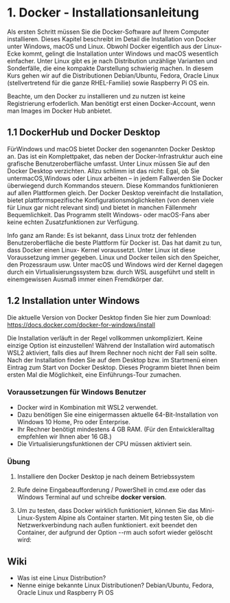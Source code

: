 # 1. Docker - Installationsanleitung

Als ersten Schritt müssen Sie die Docker-Software auf Ihrem Computer installieren. Dieses Kapitel beschreibt im Detail die Installation von Docker unter Windows, macOS und Linux. Obwohl Docker eigentlich aus der Linux-Ecke kommt, gelingt die Installation unter Windows und macOS wesentlich einfacher. Unter Linux gibt
es je nach Distribution unzählige Varianten und Sonderfälle, die eine kompakte
Darstellung schwierig machen. In diesem Kurs gehen wir auf die Distributionen
Debian/Ubuntu, Fedora, Oracle Linux (stellvertretend für die ganze RHEL-Familie)
sowie Raspberry Pi OS ein.

Beachte, um den Docker zu installieren und zu nutzen ist keine Registrierung erfoderlich. Man benötigt erst einen Docker-Account, wenn man Images im Docker Hub anbietet. 

## 1.1 DockerHub und Docker Desktop

FürWindows und macOS bietet Docker den sogenannten Docker Desktop an. Das ist
ein Komplettpaket, das neben der Docker-Infrastruktur auch eine grafische Benutzeroberfläche
umfasst.
Unter Linux müssen Sie auf den Docker Desktop verzichten. Allzu schlimm ist das
nicht: Egal, ob Sie untermacOS,Windows oder Linux arbeiten – in jedem Fallwerden
Sie Docker überwiegend durch Kommandos steuern. Diese Kommandos funktionieren
auf allen Plattformen gleich. Der Docker Desktop vereinfacht die Installation,
bietet plattformspezifische Konfigurationsmöglichkeiten (von denen viele für Linux
gar nicht relevant sind) und bietet in manchen Fällenmehr Bequemlichkeit. Das Programm
stellt Windows- oder macOS-Fans aber keine echten Zusatzfunktionen zur
Verfügung.

Info ganz am Rande: Es ist bekannt, dass Linux trotz der fehlenden Benutzeroberfläche
die beste Plattform für Docker ist. Das hat damit zu tun, dass Docker einen Linux-
Kernel voraussetzt. Unter Linux ist diese Voraussetzung immer gegeben. Linux und
Docker teilen sich den Speicher, den Prozessraum usw. Unter macOS und Windows
wird der Kernel dagegen durch ein Virtualisierungssystem bzw. durch WSL ausgeführt
und stellt in einemgewissen Ausmaß immer einen Fremdkörper dar.


## 1.2 Installation unter Windows

Die aktuelle Version von Docker Desktop finden Sie hier zum Download:
https://docs.docker.com/docker-for-windows/install

Die Installation verläuft in der Regel vollkommen unkompliziert. Keine einzige
Option ist einzustellen! Während der Installation wird automatisch WSL2 aktiviert,
falls dies auf Ihrem Rechner noch nicht der Fall sein sollte. Nach der Installation finden Sie auf dem Desktop bzw. im Startmenü einen Eintrag zum Start von Docker
Desktop. Dieses Programm bietet Ihnen beim ersten Mal die Möglichkeit, eine
Einführungs-Tour zumachen.

### Voraussetzungen für Windows Benutzer 
- Docker wird in Kombination mit WSL2 verwendet. 
- Dazu benötigen Sie eine einigermassen aktuelle 64-Bit-Installation von Windows 10 Home, Pro oder Enterprise. 
- Ihr Rechner benötigt mindestens 4 GB RAM. (Für den Entwickleralltag empfehlen wir Ihnen aber 16 GB.)
- Die Virtualisierungsfunktionen der CPU müssen aktiviert sein.

### Übung
1. Installiere den Docker Desktop je nach deinem Betriebssystem
2. Rufe deine Eingabeaufforderung / PowerShell in cmd.exe oder das Windows Terminal auf und schreibe **docker version**.

3. Um zu testen, dass Docker wirklich funktioniert, können Sie das Mini-Linux-System
Alpine als Container starten. Mit ping testen Sie, ob die Netzwerkverbindung nach
außen funktioniert. exit beendet den Container, der aufgrund der Option --rm auch
sofort wieder gelöscht wird:





## Wiki
- Was ist eine Linux Distribution?
- Nenne einige bekannte Linux Distributionen? Debian/Ubuntu, Fedora, Oracle Linux und Raspberry Pi OS

